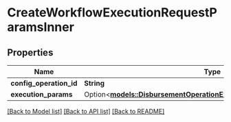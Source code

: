 # CreateWorkflowExecutionRequestParamsInner

## Properties

Name | Type | Description | Notes
------------ | ------------- | ------------- | -------------
**config_operation_id** | **String** |  | 
**execution_params** | Option<[**models::DisbursementOperationExecutionParamsExecutionParams**](DisbursementOperationExecutionParams_executionParams.md)> |  | [optional]

[[Back to Model list]](../README.md#documentation-for-models) [[Back to API list]](../README.md#documentation-for-api-endpoints) [[Back to README]](../README.md)


